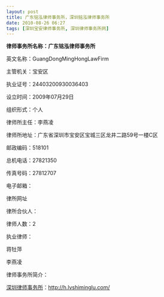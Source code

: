 ```yaml
---
layout: post
title: 广东铭泓律师事务所，深圳铭泓律师事务所
date: 2010-08-26 06:27
tags: [深圳宝安律师事务所, 深圳律师事务所网]
---
```

<strong>律师事务所名称：广东铭泓律师事务所</strong>

英文名称：GuangDongMingHongLawFirm

主管机关：宝安区

执业证号：24403200930036403

设立时间：2009年07月29日

组织形式：个人

律师所主任：李燕凌

律师所地址：广东省深圳市宝安区宝城三区龙井二路59号一楼C区

邮政编码：518101

总机电话：27821350

传真号码：27812707

电子邮箱：

律所网址

律所合伙人：

律师人数：2

执业律师：

蒋牡萍

李燕凌

律师事务所简介：


<a href="http://h.lvshiminglu.com/">深圳律师事务所</a>：<a href="http://h.lvshiminglu.com/">http://h.lvshiminglu.com/</a>

